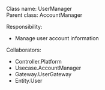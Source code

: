 Class name: UserManager \
Parent class: AccountManager

Responsibility:
* Manage user account information

Collaborators:
* Controller.Platform
* Usecase.AccountManager
* Gateway.UserGateway
* Entity.User